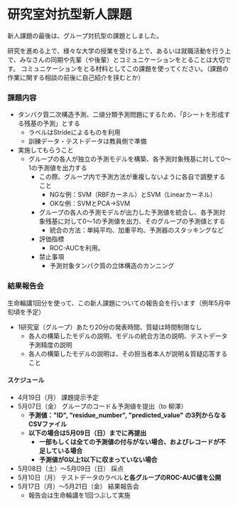 # 研究室対抗型新人課題

新人課題の最後は、グループ対抗型の課題としました。

研究を進める上で、様々な大学の授業を受ける上で、あるいは就職活動を行う上で、みなさんの同期や先輩（や後輩）とコミュニケーションをとることは大切です。
コミュニケーションをとる材料としてこの課題を使ってください。（課題の作業に関する相談の前後に自己紹介を挟むとか）


### 課題内容

- タンパク質二次構造予測、二値分類予測問題にするため、「βシートを形成する残基の予測」とする
  - ラベルはStrideによるものを利用
  - 訓練データ・テストデータは教員側で準備
- 実施してもらうこと
  - グループの各人が独立の予測モデルを構築、各予測対象残基に対して0～1の予測値を出力する
    - この際、グループ内で予測方法が重複しないように各自で調整すること
      - NGな例：SVM（RBFカーネル）とSVM（Linearカーネル）
      - OKな例：SVMとPCA->SVM
    - グループの各人の予測モデルが出力した予測値を統合し、各予測対象残基に対して0～1の予測値を出力、そのグループの予測値とする
      - 統合の方法：単純平均、加重平均、予測器のスタッキングなど
    - 評価指標
      - ROC-AUCを利用。
    - 禁止事項
      - 予測対象タンパク質の立体構造のカンニング

### 結果報告会
生命輪講1回分を使って、この新人課題についての報告会を行います（例年5月中旬頃を予定）
- 1研究室（グループ）あたり20分の発表時間、質疑は時間制限なし
  - 各人の構築したモデルの説明、モデルの統合方法の説明、テストデータ予測精度の説明
  - 各人の構築したモデルの説明は、その担当者本人が説明＆質疑応答すること

#### スケジュール

- 4月19日（月） 課題提示予定
- 5月07日（金） グループのコード＆予測値を提出（to 柳澤）
  - **予測値："ID", "residue_number", "predicted_value" の3列からなるCSVファイル**
  - **以下の場合は5月09日（日）までに再提出**
    - **一部もしくは全ての予測値の付与がない場合、およびレコードが不足している場合**
    - **予測値が0以上1以下に収まっていない場合**
- 5月08日（土）～5月09日（日） 採点
- 5月10日（月） テストデータのラベル**と各グループのROC-AUC値を公開**
- 5月17日（月）～5月21日（金） 結果報告会
  - 報告会は生命輪講を1回つぶして実施